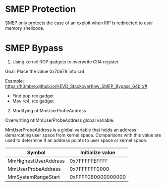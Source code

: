# SMEP Protection

SMEP only protects the case of an exploit when RIP is redirected to user memory shellcode.

# SMEP Bypass

1) Using kernel ROP gadgets to overwrite CR4 register

Goal: Place the value 0x70678 into cr4


Example: https://h0mbre.github.io/HEVD_Stackoverflow_SMEP_Bypass_64bit/#

- Find pop rcx gadget
- Mov rc4, rcx gadget

2) Modifying nt!MmUserProbeAddress

Overwriting nt!MmUserProbeAddress global variable.

MmUserProbeAddress is a global variable that holds an address demarcating user space from kernel space. 
Comparisons with this value are used to determine if an address points to user space or kernel space.

|  Symbol  |  Initialize value  |
| -------  |  ----------------  |
|  MmHighestUserAddress  |  0x7FFFFFEFFFF  |
|  MmUserProbeAddress |  0x7FFFFFF0000  |
|  MmSystemRangeStart  |  0xFFFF080000000000  | 
